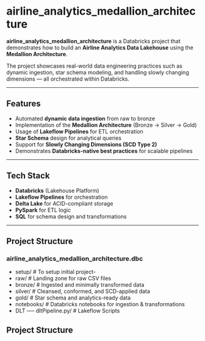 # airline_analytics_medallion_architecture

**airline_analytics_medallion_architecture** is a Databricks project that demonstrates how to build an **Airline Analytics Data Lakehouse** using the **Medallion Architecture**.  

The project showcases real-world data engineering practices such as dynamic ingestion, star schema modeling, and handling slowly changing dimensions — all orchestrated within Databricks.

---

## Features

- Automated **dynamic data ingestion** from raw to bronze  
- Implementation of the **Medallion Architecture** (Bronze → Silver → Gold)  
- Usage of **Lakeflow Pipelines** for ETL orchestration  
- **Star Schema** design for analytical queries  
- Support for **Slowly Changing Dimensions (SCD Type 2)**  
- Demonstrates **Databricks-native best practices** for scalable pipelines  

---

## Tech Stack

- **Databricks** (Lakehouse Platform)  
- **Lakeflow Pipelines** for orchestration  
- **Delta Lake** for ACID-compliant storage  
- **PySpark** for ETL logic  
- **SQL** for schema design and transformations  

---

## Project Structure
### airline_analytics_medallion_architecture.dbc
- setup/ # To setup initial project-
- raw/ # Landing zone for raw CSV files
- bronze/ # Ingested and minimally transformed data
- silver/ # Cleansed, conformed, and SCD-applied data
- gold/ # Star schema and analytics-ready data
- notebooks/ # Databricks notebooks for ingestion & transformations
- DLT ── dltPipeline.py/ # Lakeflow Scripts

## Project Structure

